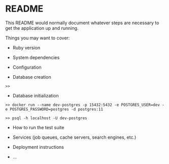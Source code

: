 # README

This README would normally document whatever steps are necessary to get the
application up and running.

Things you may want to cover:

* Ruby version

* System dependencies

* Configuration

* Database creation
```
>> 
```

* Database initialization
```
>> docker run --name dev-postgres -p 15432:5432 -e POSTGRES_USER=dev -e POSTGRES_PASSWORD=postgres -d postgres:11

>> psql -h localhost -U dev-postgres
```

* How to run the test suite

* Services (job queues, cache servers, search engines, etc.)

* Deployment instructions

* ...
